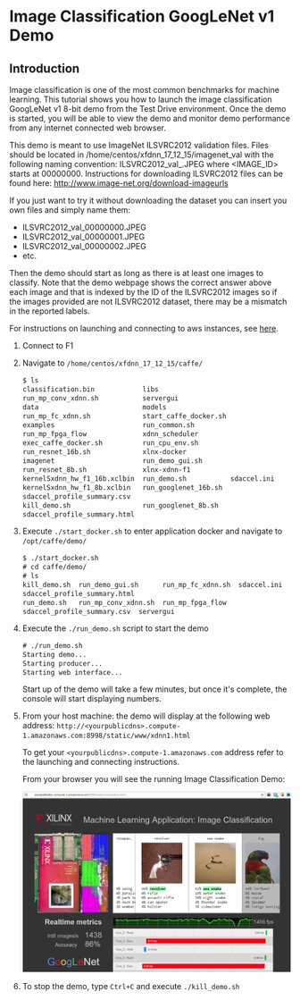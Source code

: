# Image Classification GoogLeNet v1 Demo

## Introduction
Image classification is one of the most common benchmarks for machine learning. This tutorial shows you how to launch the image classification GoogLeNet v1 8-bit demo from the Test Drive environment.  Once the demo is started, you will be able to view the demo and monitor demo performance from any internet connected web browser.

This demo is meant to use ImageNet ILSVRC2012 validation files.  Files should be located in /home/centos/xfdnn_17_12_15/imagenet_val with the following naming convention: ILSVRC2012_val_<IMAGE ID>.JPEG where <IMAGE_ID> starts at 00000000.  Instructions for downloading ILSVRC2012 files can be found here: http://www.image-net.org/download-imageurls

If you just want to try it without downloading the dataset you can insert you own files and simply name them:
- ILSVRC2012_val_00000000.JPEG
- ILSVRC2012_val_00000001.JPEG
- ILSVRC2012_val_00000002.JPEG
- etc.

Then the demo should start as long as there is at least one images to classify.  Note that the demo webpage shows the correct answer above each image and that is indexed by the ID of the ILSVRC2012 images so if the images provided are not ILSVRC2012 dataset, there may be a mismatch in the reported labels.

For instructions on launching and connecting to aws instances, see [here][].

1. Connect to F1
2. Navigate to `/home/centos/xfdnn_17_12_15/caffe/`
	```
	$ ls
	classification.bin            libs                  run_mp_conv_xdnn.sh           servergui
	data                          models                run_mp_fc_xdnn.sh             start_caffe_docker.sh
	examples                      run_common.sh         run_mp_fpga_flow              xdnn_scheduler
	exec_caffe_docker.sh          run_cpu_env.sh        run_resnet_16b.sh             xlnx-docker
	imagenet                      run_demo_gui.sh       run_resnet_8b.sh              xlnx-xdnn-f1
	kernelSxdnn_hw_f1_16b.xclbin  run_demo.sh           sdaccel.ini
	kernelSxdnn_hw_f1_8b.xclbin   run_googlenet_16b.sh  sdaccel_profile_summary.csv
	kill_demo.sh                  run_googlenet_8b.sh   sdaccel_profile_summary.html
	```

3. Execute `./start_docker.sh` to enter application docker and navigate to `/opt/caffe/demo/`
	```
	$ ./start_docker.sh
	# cd caffe/demo/
	# ls
	kill_demo.sh  run_demo_gui.sh      run_mp_fc_xdnn.sh  sdaccel.ini                  sdaccel_profile_summary.html
	run_demo.sh   run_mp_conv_xdnn.sh  run_mp_fpga_flow   sdaccel_profile_summary.csv  servergui
	```

4. Execute the `./run_demo.sh` script to start the demo
	```
	# ./run_demo.sh
	Starting demo...
	Starting producer...
	Starting web interface...
	```
	Start up of the demo will take a few minutes, but once it's complete, the console will start displaying numbers.

5. From your host machine: the demo will display at the following web address:
	`http://<yourpublicdns>.compute-1.amazonaws.com:8998/static/www/xdnn1.html`

	To get your `<yourpublicdns>.compute-1.amazonaws.com` address refer to the launching and connecting instructions.

	From your browser you will see the running Image Classification Demo:

	![](img/image_classification.png)

6. To stop the demo, type `Ctrl+C` and execute `./kill_demo.sh`

[here]: launching_instance.md
[click here]: https://github.com/aws/aws-fpga/blob/master/sdk/userspace/fpga_mgmt_tools/README.md#sudo-or-root-privileges
[Running 8/16 bit Networks in CAFFE]: caffe.md
